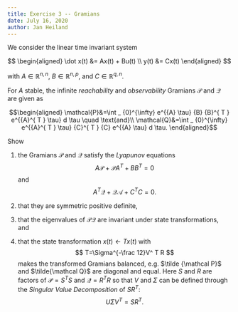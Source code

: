 ```yaml
---
title: Exercise 3 -- Gramians
date: July 16, 2020
author: Jan Heiland
---
```


We consider the linear time invariant system

$$
\begin{aligned}
\dot x(t) &= Ax(t) + Bu(t) \\
y(t) &= Cx(t)
\end{aligned}
$$

with $A\in \mathbb R^{n,n}$, $B\in \mathbb R^{n,p}$, and $C\in \mathbb R^{q,n}$.

For $A$ stable, the infinite *reachability* and *observability* Gramians
$\mathcal P$ and $\mathcal Q$ are given as

$$\begin{aligned}
\mathcal{P}&=\int _ {0}^{\infty} e^{{A} \tau} {B} {B}^{ T } e^{{A}^{ T } \tau} d \tau \quad \text{and}\\
\mathcal{Q}&=\int _ {0}^{\infty} e^{{A}^{ T } \tau} {C}^{ T } {C} e^{{A} \tau} d \tau.
\end{aligned}$$

Show

1. the Gramians $\mathcal P$ and $\mathcal Q$ satisfy the *Lyapunov* equations
$$
{A} \mathcal{P}+\mathcal{P} {A}^{T}+{B} {B}^{T}={0}
$$
and
$$
{A}^{T} \mathcal{Q}+\mathcal{Q A}+{C}^{T} {C}={0}.
$$

2. that they are symmetric positive definite,

3. that the eigenvalues of $\mathcal P \mathcal Q$ are invariant under state
   transformations, and

4. that the state transformation $x(t)\leftarrow Tx(t)$ with
$$
T=\Sigma^{-\frac 12}V^ T R
$$
makes the transformed Gramians balanced, e.g. $\tilde {\mathcal P}$ and
$\tilde{\mathcal Q}$ are diagonal and equal. Here $S$ and $R$ are factors of
$\mathcal P = S^ T S$ and $\mathcal Q = R ^ T R$ so that $V$ and $\Sigma$ can be
defined through the *Singular Value Decomposition* of $SR ^ T$:
$$
U\Sigma V^ T = S R^ T .
$$

